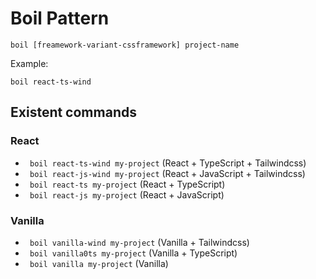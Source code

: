 # Boil Pattern

```
boil [freamework-variant-cssframework] project-name
```

Example:

```
boil react-ts-wind
```

## Existent commands

### React

- ``` boil react-ts-wind my-project``` (React + TypeScript + Tailwindcss)
- ``` boil react-js-wind my-project``` (React + JavaScript + Tailwindcss)
- ``` boil react-ts my-project``` (React + TypeScript)
- ``` boil react-js my-project``` (React + JavaScript)
### Vanilla
- ``` boil vanilla-wind my-project``` (Vanilla + Tailwindcss)
- ``` boil vanilla0ts my-project``` (Vanilla + TypeScript)
- ``` boil vanilla my-project``` (Vanilla)
